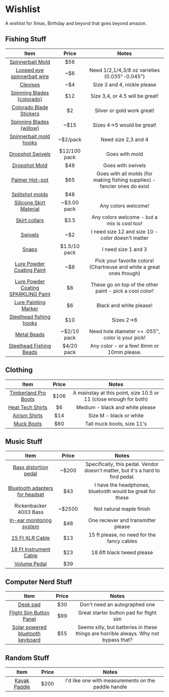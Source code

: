 # Wishlist
A wishlist for Xmas, Birthday and beyond that goes beyond amazon. 


## Fishing Stuff
|Item|Price|Notes|
|:--:|:--:|:--:|
[Spinnerbait Mold](https://www.lurepartsonline.com/UltraMinnow-Spin-Mold-SJU-3-SA) |$56|
[Looped eye spinnerbait wire](https://www.lurepartsonline.com/Looped-Eye-Spinnerbait-Forms)|~$6| Need 1/2,1/4,3/8 oz varieties (0.035"-0.045") 
[Clevises](https://www.lurepartsonline.com/Easy-Spin-Clevises)|~$4| Size 3 and 4, nickle please
[Spinning Blades (colorado)](https://www.lurepartsonline.com/Economy-Colorado-Blades-Steel)|$12| Size 3,4, or 4.5 will be great! 
[Colorado Blade Stickers](https://www.lurepartsonline.com/Holographic-Stickers?quantity=1&custcol_other_style=25&custcol_beads_eyes_paint_size=183&custcol_beads_eyes_paint_color=154)| $2| Silver or gold work great! 
[Spinning Blades (willow)](https://www.lurepartsonline.com/Economy-Willow-Blades-Steel)|~$15| Sizes 4->5 would be great! 
[Spinnerbait mold hooks](https://www.lurepartsonline.com/Mustad-32608-Spinnerbait-Hook)|~$2/pack| Need size 2,3 and 4
[Dropshot Swivels](https://www.lurepartsonline.com/Drop-Shot-Swivels) | $12/100 pack| Goes with mold
[Dropshot Mold](https://www.lurepartsonline.com/DropShot-Sinker-Mold-FDS-8-A)| $48| Goes with swivels
[Palmer Hot-pot](https://www.lurepartsonline.com/Palmer-Hot-Pot-2)|$65| Goes with all molds (for making fishing supplies) - fancier ones do exist
[Splitshot molds](https://www.lurepartsonline.com/Rem-SplitShot-Mold-RM-1438)|$48|
[Silicone Skirt Material](https://www.lurepartsonline.com/Lure-Making/Skirts-Rattles-Dressings/Skirt-Making-Materials/Silicone-Material?page=1)|~$3.00 pack| Any colors welcome! 
[Skirt collars](https://www.lurepartsonline.com/01-Regular-Skirt-Collars)| $3.5| Any colors welcome - but a mix is cool too! 
[Swivels](https://www.lurepartsonline.com/Crane-Swivels)|~$2|I need size 12 and size 10 - color doesn't matter
[Snaps](https://www.lurepartsonline.com/Duo-Lock-Snaps)|$1.5/10 pack| I need size 1 and 3
[Lure Powder Coating Paint](https://www.lurepartsonline.com/Pro-Tec-Powder-Paint-2oz)|~$8| Pick your favorite colors! (Chartreuse and white a great ones though)
[Lure Powder Coating SPARKLING Paint](https://www.lurepartsonline.com/Pro-Flake-Powder-Glitter-Coat-1-5oz)|$8| These go on top of the other paint - pick a cool color! 
[Lure Painting Marker](https://www.lurepartsonline.com/Quick-Coat-Lure-Markers)|$6| Black and white please! 
[Steelhead fishing hooks](https://www.lurepartsonline.com/Gamakatsu-T10-6HB-Salmon-Steelhead-Fly-Hooks-Black-Black_2)|$10| Sizes 2->6
[Metal Beads](https://www.lurepartsonline.com/Solid-Brass-Beads)|~$2/10 pack| Need hole diameter >= .055", color is your pick! 
[Steelhead Fishing Beads](https://www.lurepartsonline.com/Fusion-Blood-Drop-Egg-Beads-UV2?quantity=1&custcol_beads_eyes_paint_size=164&custcol_beads_eyes_paint_color=214)|$4/20 pack| Any color - or a few! 8mm or 10mm please. 


## Clothing
|Item|Price|Notes|
|:--:|:--:|:--:|
[Timberland Pro Boots](https://www.amazon.com/dp/B000XEWLO6/?coliid=I3NKV6O6EO3NTT&colid=2586DLHB05EVL&psc=1&ref_=list_c_wl_lv_ov_lig_dp_it)|$106|A mainstay at this point, size 10.5 or 11 (close enough for both)
[Heat Tech Shirts](https://www.uniqlo.com/us/en/products/E461001-000/00?colorDisplayCode=00&sizeDisplayCode=004)|$6|Medium - black and white please
[Airism Shirts](https://www.uniqlo.com/us/en/products/E454311-000/)| $14| Size M - black or white
[Muck Boots](https://www.muckbootcompany.com/muck-forager-tall-unisex-17-inch-waterproof-pull-o/FOR000.html?color=00&width=M&size=110)|$60 | Tall muck boots, size 11's

## Music Stuff
|Item|Price|Notes|
|:--:|:--:|:--:|
[Bass distortion pedal](https://reverb.com/p/zvex-basstortion)|~$200|Specifically, this pedal. Vendor doesn't matter, but it's a hard to find pedal. 
[Bluetooth adapters for headset](https://www.linsoul.com/products/kz-az10)|$43| I have the headphones, bluetooth would be great for these
Rickenbacker 4003 Bass|~$2500|Not natural maple finish
[In-ear monitoring system](https://www.amazon.com/LEKATO-Transmitter-Automatic-Rehearsal-Performance/dp/B0B3DR71RY)|$48| One reciever and transmitter please
[15 Ft XLR Cable](https://www.musiciansfriend.com/accessories/musicians-gear-lo-z-xlr-microphone-cable/338001000002000?rNtt=xlr%20cables&index=12)|$13 | 15 ft please, no need for the fancy cables
[18 Ft Instrument Cable](https://www.musiciansfriend.com/accessories/fender-deluxe-series-straight-to-angle-instrument-cable/l47917000003001)| $23| 18.6ft black tweed please
[Volume Pedal](https://www.sweetwater.com/store/detail/FCV100V2--behringer-fcv100-v2-dual-mode-expression-pedal)| $39| 

## Computer Nerd Stuff
|Item|Price|Notes|
|:--:|:--:|:--:|
[Desk pad](https://store.gamersnexus.net/products/15-yr-mouse-mat)|$30|Don't need an autographed one
[Flight Sim Button Panel](https://www.logitechg.com/en-us/products/flight/flight-simulator-switch-panel.945-000030.html)|$99|Great starter button pad for flight sim
[Solar powered bluetooth keyboard](https://www.logitech.com/en-us/products/keyboards/k750-wireless-solar.920-002912.html?utm_source=google&srsltid=AfmBOoqa8Bi7y1LdI1TZv2DODoSpGqnMetmB-yNwBFFX9rvlzdkqOBhePQc)|$55| Seems silly, but batteries in these things are horrible always. Why not bypass that? 

## Random Stuff
|Item|Price|Notes|
|:--:|:--:|:--:|
[Kayak Paddle](https://bendingbranches.com/collections/kayak-fishing-paddles/products/angler-ace-plus-discontinued)|$200| I'd like one with measurements on the paddle handle

